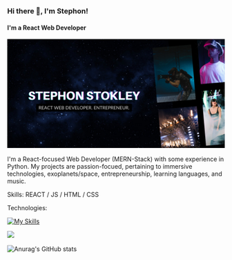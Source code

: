 ### Hi there 👋, I'm Stephon!
#### I'm a React Web Developer
![I'm a React Web Developer](https://github.com/TheLonerCoder/TheLonerCoder/blob/main/StephonBanner.png)

  I'm a React-focused Web Developer (MERN-Stack) with some experience in Python. My projects are passion-focued, pertaining to immersive technologies, exoplanets/space, entrepreneurship, learning languages, and music.


Skills:  REACT / JS / HTML / CSS

Technologies:



[![My Skills](https://skills.thijs.gg/icons?i=js,html,css)](https://skills.thijs.gg)


![](https://img.shields.io/badge/<WORD_ON_LEFT>-<WORD_ON_RIGHT>-informational?style=flat&logo=<LOGO_NAME>&logoColor=white&color=2bbc8a)

![Anurag's GitHub stats](https://github-readme-stats.vercel.app/api?username=TheLonerCoder&theme=github_dark&show_icons=true)






<!--
**TheLonerCoder/TheLonerCoder** is a ✨ _special_ ✨ repository because its `README.md` (this file) appears on your GitHub profile.

Here are some ideas to get you started:

- 🔭 I’m currently working on ...
- 🌱 I’m currently learning ...
- 👯 I’m looking to collaborate on ...
- 🤔 I’m looking for help with ...
- 💬 Ask me about ...
- 📫 How to reach me: ...
- 😄 Pronouns: ...
- ⚡ Fun fact: ...
-->

